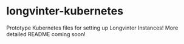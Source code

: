 # longvinter-kubernetes
Prototype Kubernetes files for setting up Longvinter Instances! More detailed README coming soon! 

